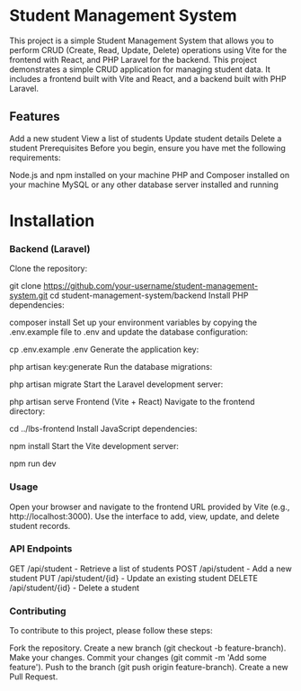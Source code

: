 # Student Management System
This project is a simple Student Management System that allows you to perform CRUD (Create, Read, Update, Delete) operations using Vite for the frontend with React, and PHP Laravel for the backend.
This project demonstrates a simple CRUD application for managing student data. It includes a frontend built with Vite and React, and a backend built with PHP Laravel.

## Features
Add a new student
View a list of students
Update student details
Delete a student
Prerequisites
Before you begin, ensure you have met the following requirements:

Node.js and npm installed on your machine
PHP and Composer installed on your machine
MySQL or any other database server installed and running
# Installation
### Backend (Laravel)
Clone the repository:

git clone https://github.com/your-username/student-management-system.git
cd student-management-system/backend
Install PHP dependencies:

composer install
Set up your environment variables by copying the .env.example file to .env and update the database configuration:

cp .env.example .env
Generate the application key:


php artisan key:generate
Run the database migrations:

php artisan migrate
Start the Laravel development server:


php artisan serve
Frontend (Vite + React)
Navigate to the frontend directory:


cd ../lbs-frontend
Install JavaScript dependencies:

npm install
Start the Vite development server:


npm run dev


### Usage
Open your browser and navigate to the frontend URL provided by Vite (e.g., http://localhost:3000).
Use the interface to add, view, update, and delete student records.


### API Endpoints
GET /api/student - Retrieve a list of students
POST /api/student - Add a new student
PUT /api/student/{id} - Update an existing student
DELETE /api/student/{id} - Delete a student

### Contributing
To contribute to this project, please follow these steps:

Fork the repository.
Create a new branch (git checkout -b feature-branch).
Make your changes.
Commit your changes (git commit -m 'Add some feature').
Push to the branch (git push origin feature-branch).
Create a new Pull Request.
